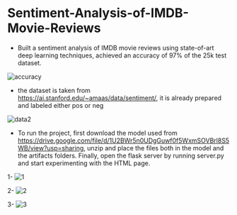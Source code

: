 # Sentiment-Analysis-of-IMDB-Movie-Reviews
* Built a sentiment analysis of IMDB movie reviews using state-of-art deep learning techniques, achieved an accuracy of 97% of the 25k test dataset. 

![accuracy](https://user-images.githubusercontent.com/67188835/118371286-98f70b80-b5b4-11eb-9ae5-f1febb3e55ad.PNG)

* the dataset is taken from https://ai.stanford.edu/~amaas/data/sentiment/, it is already prepared and labeled either pos or neg

![data2](https://user-images.githubusercontent.com/67188835/118371654-4b7b9e00-b5b6-11eb-9cc4-1a6b4fcd4963.png)

* To run the project, first download the model used from https://drive.google.com/file/d/1U2BWr5n0UDgGuwf0f5WxmSOVBrl8S5WB/view?usp=sharing, unzip and place the files both in the model and the artifacts folders. Finally, open the flask server by running server.py and start experimenting with the HTML page.

1- 
![1](https://user-images.githubusercontent.com/67188835/118371423-45d18880-b5b5-11eb-8b26-2463a5b0efb9.PNG)

2- 
![2](https://user-images.githubusercontent.com/67188835/118371430-5550d180-b5b5-11eb-865b-461d6d9b1fdf.PNG)

3- 
![3](https://user-images.githubusercontent.com/67188835/118371445-5e41a300-b5b5-11eb-8289-1ab8e54a8e51.PNG)



